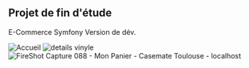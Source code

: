 ## Projet de fin d'étude

E-Commerce Symfony 
Version de dév. 

![Accueil](https://user-images.githubusercontent.com/67465059/161006012-a13eee8f-6c9c-4f4d-ae35-ff6d0730f2ac.png)
![details vinyle](https://user-images.githubusercontent.com/67465059/161006019-c000efb3-08c9-485b-b9fa-5ee25fdd3a54.png)
![FireShot Capture 088 - Mon Panier - Casemate Toulouse - localhost](https://user-images.githubusercontent.com/67465059/161006023-89583f70-4e92-4167-a639-d34b992f48c7.png)

